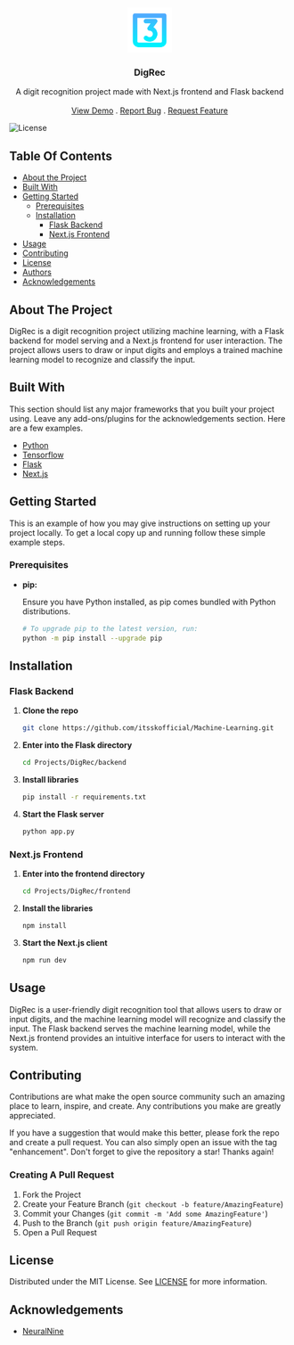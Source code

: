 <br/>
<p align="center">
  <a href="https://github.com/itsskofficial/Machine-Learning">
    <img src="frontend/public/logo.svg" alt="Logo" width="80" height="80">
  </a>

  <h3 align="center">DigRec</h3>

  <p align="center">
    A digit recognition project made with Next.js frontend and Flask backend
    <br/>
    <br/>
    <a href="https://github.com/itsskofficial/Machine-Learning">View Demo</a>
    .
    <a href="https://github.com/itsskofficial/Machine-Learning/issues">Report Bug</a>
    .
    <a href="https://github.com/itsskofficial/Machine-Learning/issues">Request Feature</a>
  </p>
</p>

![License](https://img.shields.io/github/license/itsskofficial/Machine-Learning) 

## Table Of Contents

* [About the Project](#about-the-project)
* [Built With](#built-with)
* [Getting Started](#getting-started)
  * [Prerequisites](#prerequisites)
  * [Installation](#installation)
    * [Flask Backend](#flask-backend)
    * [Next.js Frontend](#nextjs-frontend)
* [Usage](#usage)
* [Contributing](#contributing)
* [License](#license)
* [Authors](#authors)
* [Acknowledgements](#acknowledgements)

## About The Project

DigRec is a digit recognition project utilizing machine learning, with a Flask backend for model serving and a Next.js frontend for user interaction. The project allows users to draw or input digits and employs a trained machine learning model to recognize and classify the input.

## Built With

This section should list any major frameworks that you built your project using. Leave any add-ons/plugins for the acknowledgements section. Here are a few examples.

* [Python](htttps://python.org)
* [Tensorflow](https://www.tensorflow.org/)
* [Flask](https://flask.palletsprojects.com/en/3.0.x/)
* [Next.js](https://nextjs.org/)

## Getting Started

This is an example of how you may give instructions on setting up your project locally.
To get a local copy up and running follow these simple example steps.

### Prerequisites

* **pip:**
  
  Ensure you have Python installed, as pip comes bundled with Python distributions.

  ```sh
  # To upgrade pip to the latest version, run:
  python -m pip install --upgrade pip

## Installation

### Flask Backend

1. **Clone the repo**
   ```sh
   git clone https://github.com/itsskofficial/Machine-Learning.git

2. **Enter into the Flask directory**
   ```sh
   cd Projects/DigRec/backend

3. **Install libraries**
   ```sh
   pip install -r requirements.txt

4. **Start the Flask server**
   ```sh
   python app.py

### Next.js Frontend

1. **Enter into the frontend directory**
   ```sh
   cd Projects/DigRec/frontend

2. **Install the libraries**
   ```sh
   npm install

3. **Start the Next.js client**
   ```sh
   npm run dev
   
## Usage

DigRec is a user-friendly digit recognition tool that allows users to draw or input digits, and the machine learning model will recognize and classify the input. The Flask backend serves the machine learning model, while the Next.js frontend provides an intuitive interface for users to interact with the system.

## Contributing

Contributions are what make the open source community such an amazing place to learn, inspire, and create. Any contributions you make are greatly appreciated.

If you have a suggestion that would make this better, please fork the repo and create a pull request. You can also simply open an issue with the tag "enhancement". Don't forget to give the repository a star! Thanks again!

### Creating A Pull Request

1. Fork the Project
2. Create your Feature Branch (`git checkout -b feature/AmazingFeature`)
3. Commit your Changes (`git commit -m 'Add some AmazingFeature'`)
4. Push to the Branch (`git push origin feature/AmazingFeature`)
5. Open a Pull Request

## License

Distributed under the MIT License. See [LICENSE](https://github.com/itsskofficial/Machine-Learning/blob/main/LICENSE.md) for more information.

## Acknowledgements

* [NeuralNine](https://www.udemy.com/user/joseportilla/](https://www.neuralnine.com/)https://www.neuralnine.com/)
